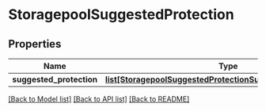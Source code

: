 # StoragepoolSuggestedProtection

## Properties
Name | Type | Description | Notes
------------ | ------------- | ------------- | -------------
**suggested_protection** | [**list[StoragepoolSuggestedProtectionSuggestedProtectionItem]**](StoragepoolSuggestedProtectionSuggestedProtectionItem.md) |  | [optional] 

[[Back to Model list]](../README.md#documentation-for-models) [[Back to API list]](../README.md#documentation-for-api-endpoints) [[Back to README]](../README.md)


